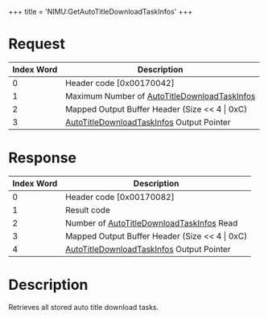 +++
title = 'NIMU:GetAutoTitleDownloadTaskInfos'
+++

# Request

| Index Word | Description                                                                                       |
|------------|---------------------------------------------------------------------------------------------------|
| 0          | Header code \[0x00170042\]                                                                        |
| 1          | Maximum Number of [AutoTitleDownloadTaskInfos](NIM_Services#AutoTitleDownloadTaskInfo "wikilink") |
| 2          | Mapped Output Buffer Header (Size \<\< 4 \| 0xC)                                                  |
| 3          | [AutoTitleDownloadTaskInfos](NIM_Services#AutoTitleDownloadTaskInfo "wikilink") Output Pointer    |

# Response

| Index Word | Description                                                                                    |
|------------|------------------------------------------------------------------------------------------------|
| 0          | Header code \[0x00170082\]                                                                     |
| 1          | Result code                                                                                    |
| 2          | Number of [AutoTitleDownloadTaskInfos](NIM_Services#AutoTitleDownloadTaskInfo "wikilink") Read |
| 3          | Mapped Output Buffer Header (Size \<\< 4 \| 0xC)                                               |
| 4          | [AutoTitleDownloadTaskInfos](NIM_Services#AutoTitleDownloadTaskInfo "wikilink") Output Pointer |

# Description

Retrieves all stored auto title download tasks.